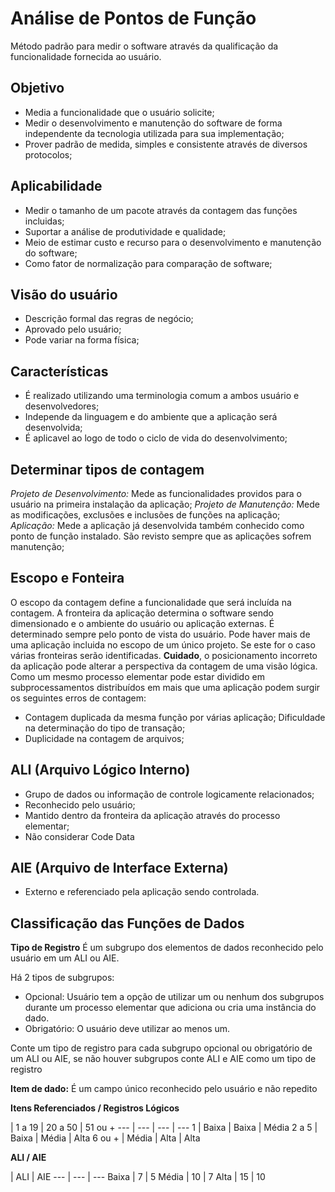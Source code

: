 # Análise de Pontos de Função

Método padrão para medir o software através da qualificação da funcionalidade fornecida ao usuário.

## Objetivo

* Media a funcionalidade que o usuário solicite;
* Medir o desenvolvimento e manutenção do software de forma independente da tecnologia utilizada para sua implementação;
* Prover padrão de medida, simples e consistente através de diversos protocolos;

## Aplicabilidade

* Medir o tamanho de um pacote através da contagem das funções incluidas;
* Suportar a análise de produtividade e qualidade;
* Meio de estimar custo e recurso para o desenvolvimento e manutenção do software;
* Como fator de normalização para comparação de software;

## Visão do usuário

* Descrição formal das regras de negócio;
* Aprovado pelo usuário;
* Pode variar na forma física;

## Características

* É realizado utilizando uma terminologia comum a ambos usuário e desenvolvedores;
* Independe da linguagem e do ambiente que a aplicação será desenvolvida;
* É aplicavel ao logo de todo o ciclo de vida do desenvolvimento;

## Determinar tipos de contagem

*Projeto de Desenvolvimento:* Mede as funcionalidades providos para o usuário na primeira instalação da aplicação;
*Projeto de Manutenção:* Mede as modificações, exclusões e inclusões de funções na aplicação;
*Aplicação:* Mede a aplicação já desenvolvida também conhecido como ponto de função instalado. São revisto sempre que as aplicações sofrem manutenção;

## Escopo e Fonteira

O escopo da contagem define a funcionalidade que será incluída na contagem.
A fronteira da aplicação determina o software sendo dimensionado e o ambiente do usuário ou aplicação externas. É determinado sempre pelo ponto de vista do usuário.
Pode haver mais de uma aplicação incluida no escopo de um único projeto. Se este for o caso várias fronteiras serão identificadas.
**Cuidado**, o posicionamento incorreto da aplicação pode alterar a perspectiva da contagem de uma visão lógica.
Como um mesmo processo elementar pode estar dividido em subprocessamentos distribuídos em mais que uma aplicação podem surgir os seguintes erros de contagem:
* Contagem duplicada da mesma função por várias aplicação;
Dificuldade na determinação do tipo de transação;
* Duplicidade na contagem de arquivos;

## ALI (Arquivo Lógico Interno)

* Grupo de dados ou informação de controle logicamente relacionados;
* Reconhecido pelo usuário;
* Mantido dentro da fronteira da aplicação através do processo elementar;
* Não considerar Code Data

## AIE (Arquivo de Interface Externa)

* Externo e referenciado pela aplicação sendo controlada.

## Classificação das Funções de Dados

**Tipo de Registro**
É um subgrupo dos elementos de dados reconhecido pelo usuário em um ALI ou AIE.

Há 2 tipos de subgrupos:
* Opcional: Usuário tem a opção de utilizar um ou nenhum dos subgrupos durante um processo elementar que adiciona ou cria uma instância do dado.
* Obrigatório: O usuário deve utilizar ao menos um.

Conte um tipo de registro para cada subgrupo opcional ou obrigatório de um ALI ou AIE, se não houver subgrupos conte ALI e AIE como um tipo de registro

**Item de dado:** É um campo único reconhecido pelo usuário e não repedito

**Itens Referenciados / Registros Lógicos**

| 1 a 19 | 20 a 50 | 51 ou +
 --- | --- | --- | ---
 1 | Baixa | Baixa | Média
 2 a 5 | Baixa | Média | Alta
 6 ou + | Média | Alta | Alta

**ALI / AIE**

 | ALI | AIE
 --- | --- | ---
 Baixa | 7 | 5
 Média | 10 | 7
 Alta | 15 | 10
 
 


